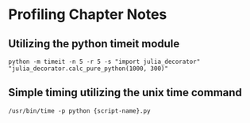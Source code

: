 # Profiling Chapter Notes

## Utilizing the python timeit module 
`
python -m timeit -n 5 -r 5 -s "import julia_decorator" "julia_decorator.calc_pure_python(1000, 300)"
`

## Simple timing utilizing the unix time command
`
/usr/bin/time -p python {script-name}.py
`
